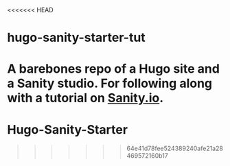 <<<<<<< HEAD
# hugo-sanity-starter-tut
A barebones repo of a Hugo site and a Sanity studio. For following along with a tutorial on [Sanity.io](https://sanity.io).
=======
# Hugo-Sanity-Starter
>>>>>>> 64e41d78fee524389240afe21a28469572160b17
